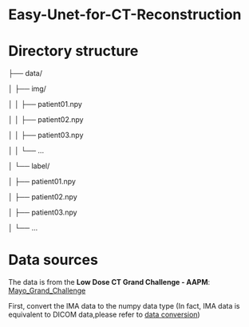 # Easy-Unet-for-CT-Reconstruction

# Directory structure

├── data/

│   ├── img/

│   │   ├── patient01.npy

│   │   ├── patient02.npy

│   │   ├── patient03.npy

│   │   └── ...

│   └── label/

│       ├── patient01.npy

│       ├── patient02.npy

│       ├── patient03.npy

│       └── ...


# Data sources

The data is from the **Low Dose CT Grand Challenge - AAPM**:  
[Mayo_Grand_Challenge](https://aapm.app.box.com/s/eaw4jddb53keg1bptavvvd1sf4x3pe9h/folder/144226105715)

First, convert the IMA data to the numpy data type (In fact, IMA data is equivalent to DICOM data,please refer to [data conversion](https://github.com/ayyj76/Medical_data_conversion_script/tree/main/2npy))
